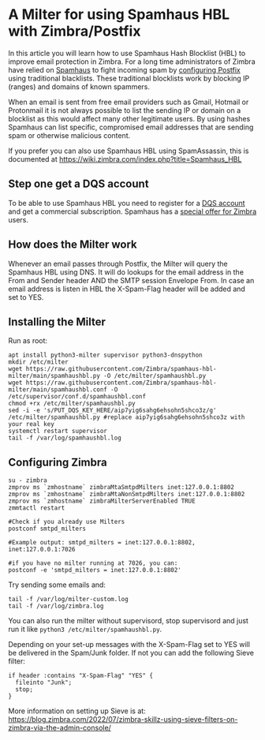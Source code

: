 # A Milter for using Spamhaus HBL with Zimbra/Postfix
In this article you will learn how to use Spamhaus Hash Blocklist (HBL) to improve email protection in Zimbra. For a long time administrators of Zimbra have relied on [Spamhaus](https://www.spamhaus.org/news/) to fight incoming spam by [configuring Postfix](https://wiki.zimbra.com/wiki/Anti-spam) using traditional blacklists. These traditional blocklists work by blocking IP (ranges) and domains of known spammers.

When an email is sent from free email providers such as Gmail, Hotmail or Protonmail it is not always possible to list the sending IP or domain on a blocklist as this would affect many other legitimate users. By using hashes Spamhaus can list specific, compromised email addresses that are sending spam or otherwise malicious content.

If you prefer you can also use Spamhaus HBL using SpamAssassin, this is documented at https://wiki.zimbra.com/index.php?title=Spamhaus_HBL

## Step one get a DQS account

To be able to use Spamhaus HBL you need to register for a [DQS account](https://www.spamhaus.com/product/data-query-service/) and get a commercial subscription. Spamhaus has a [special offer for Zimbra](#) users.

## How does the Milter work
Whenever an email passes through Postfix, the Milter will query the Spamhaus HBL using DNS. It will do lookups for the email address in the From and Sender header AND the SMTP session Envelope From. In case an email address is listen in HBL the X-Spam-Flag header will be added and set to YES.

## Installing the Milter
Run as root:
```
apt install python3-milter supervisor python3-dnspython
mkdir /etc/milter
wget https://raw.githubusercontent.com/Zimbra/spamhaus-hbl-milter/main/spamhaushbl.py -O /etc/milter/spamhaushbl.py
wget https://raw.githubusercontent.com/Zimbra/spamhaus-hbl-milter/main/spamhaushbl.conf -O /etc/supervisor/conf.d/spamhaushbl.conf
chmod +rx /etc/milter/spamhaushbl.py
sed -i -e 's/PUT_DQS_KEY_HERE/aip7yig6sahg6ehsohn5shco3z/g' /etc/milter/spamhaushbl.py #replace aip7yig6sahg6ehsohn5shco3z with your real key
systemctl restart supervisor
tail -f /var/log/spamhaushbl.log
```

## Configuring Zimbra
```
su - zimbra
zmprov ms `zmhostname` zimbraMtaSmtpdMilters inet:127.0.0.1:8802
zmprov ms `zmhostname` zimbraMtaNonSmtpdMilters inet:127.0.0.1:8802
zmprov ms `zmhostname` zimbraMilterServerEnabled TRUE
zmmtactl restart

#Check if you already use Milters
postconf smtpd_milters

#Example output: smtpd_milters = inet:127.0.0.1:8802, inet:127.0.0.1:7026

#if you have no milter running at 7026, you can:
postconf -e 'smtpd_milters = inet:127.0.0.1:8802'
```

Try sending some emails and:

```
tail -f /var/log/milter-custom.log
tail -f /var/log/zimbra.log
```
You can also run the milter without supervisord, stop supervisord and just run it like `python3 /etc/milter/spamhaushbl.py`.

Depending on your set-up messages with the X-Spam-Flag set to YES will be delivered in the Spam/Junk folder. If not you can add the following Sieve filter:
```
if header :contains "X-Spam-Flag" "YES" {
  fileinto "Junk";
  stop;
}
```
More information on setting up Sieve is at: https://blog.zimbra.com/2022/07/zimbra-skillz-using-sieve-filters-on-zimbra-via-the-admin-console/
